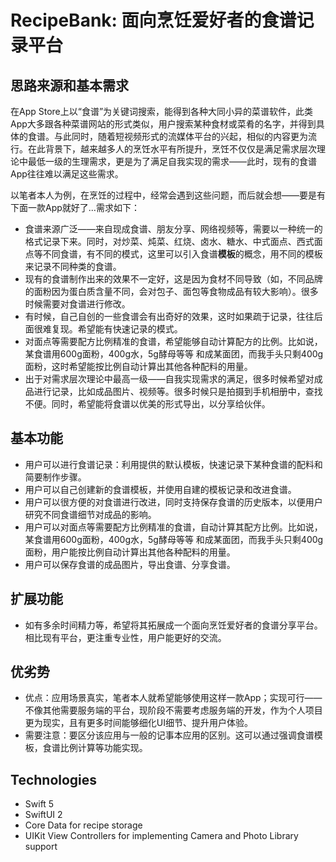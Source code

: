 # RecipeBank: 面向烹饪爱好者的食谱记录平台

## 思路来源和基本需求

在App Store上以“食谱”为关键词搜索，能得到各种大同小异的菜谱软件，此类App大多跟各种菜谱网站的形式类似，用户搜索某种食材或菜肴的名字，并得到具体的食谱。与此同时，随着短视频形式的流媒体平台的兴起，相似的内容更为流行。在此背景下，越来越多人的烹饪水平有所提升，烹饪不仅仅是满足需求层次理论中最低一级的生理需求，更是为了满足自我实现的需求——此时，现有的食谱App往往难以满足这些需求。

以笔者本人为例，在烹饪的过程中，经常会遇到这些问题，而后就会想——要是有下面一款App就好了...需求如下：

- 食谱来源广泛——来自现成食谱、朋友分享、网络视频等，需要以一种统一的格式记录下来。同时，对炒菜、炖菜、红烧、卤水、糖水、中式面点、西式面点等不同食谱，有不同的模式，这里可以引入食谱**模板**的概念，用不同的模板来记录不同种类的食谱。
- 现有的食谱制作出来的效果不一定好，这是因为食材不同导致（如，不同品牌的面粉因为蛋白质含量不同，会对包子、面包等食物成品有较大影响）。很多时候需要对食谱进行修改。
- 有时候，自己自创的一些食谱会有出奇好的效果，这时如果疏于记录，往往后面很难复现。希望能有快速记录的模式。
- 对面点等需要配方比例精准的食谱，希望能够自动计算配方的比例。比如说，某食谱用600g面粉，400g水，5g酵母等等 和成某面团，而我手头只剩400g面粉，这时希望能按比例自动计算出其他各种配料的用量。
- 出于对需求层次理论中最高一级——自我实现需求的满足，很多时候希望对成品进行记录，比如成品图片、视频等。很多时候只是拍摄到手机相册中，查找不便。同时，希望能将食谱以优美的形式导出，以分享给伙伴。

## 基本功能

- 用户可以进行食谱记录：利用提供的默认模板，快速记录下某种食谱的配料和简要制作步骤。
- 用户可以自己创建新的食谱模板，并使用自建的模板记录和改进食谱。
- 用户可以很方便的对食谱进行改进，同时支持保存食谱的历史版本，以便用户研究不同食谱细节对成品的影响。
- 用户可以对面点等需要配方比例精准的食谱，自动计算其配方比例。比如说，某食谱用600g面粉，400g水，5g酵母等等 和成某面团，而我手头只剩400g面粉，用户能按比例自动计算出其他各种配料的用量。
- 用户可以保存食谱的成品图片，导出食谱、分享食谱。

## 扩展功能

- 如有多余时间精力等，希望将其拓展成一个面向烹饪爱好者的食谱分享平台。相比现有平台，更注重专业性，用户能更好的交流。

## 优劣势

- 优点：应用场景真实，笔者本人就希望能够使用这样一款App；实现可行——不像其他需要服务端的平台，现阶段不需要考虑服务端的开发，作为个人项目更为现实，且有更多时间能够细化UI细节、提升用户体验。
- 需要注意：要区分该应用与一般的记事本应用的区别。这可以通过强调食谱模板，食谱比例计算等功能实现。

## Technologies

- Swift 5
- SwiftUI 2
- Core Data for recipe storage
- UIKit View Controllers for implementing Camera and Photo Library support

